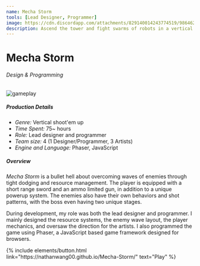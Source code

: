 ```yaml
---
name: Mecha Storm
tools: [Lead Designer, Programmer]
image: https://cdn.discordapp.com/attachments/829140014243774519/986462081387724830/mecha_storm.gif
description: Ascend the tower and fight swarms of robots in a vertical shmup
---
```


# Mecha Storm
###### Design & Programming

![gameplay](https://cdn.discordapp.com/attachments/829140014243774519/986485717196759050/mecha_storm_boss.gif)

##### Production Details
+ *Genre:* Vertical shoot'em up
+ *Time Spent:* 75~ hours
+ *Role:* Lead designer and programmer
+ *Team size:* 4 (1 Designer/Programmer, 3 Artists)
+ *Engine and Language:* Phaser, JavaScript

##### Overview
*Mecha Storm* is a bullet hell about overcoming waves of enemies through tight dodging and resource management. The player is equipped with a short range sword and an ammo limited gun, in addition to a unique powerup system. The enemies also have their own behaviors and shot patterns, with the boss even having two unique stages.

During development, my role was both the lead designer and programmer. I mainly designed the resource systems, the enemy wave layout, the player mechanics, and oversaw the direction for the artists. I also programmed the game using Phaser, a JavaScript based game framework designed for browsers.

<p class="text-center">
{% include elements/button.html link="https://nathanwang00.github.io/Mecha-Storm/" text="Play" %}
</p>